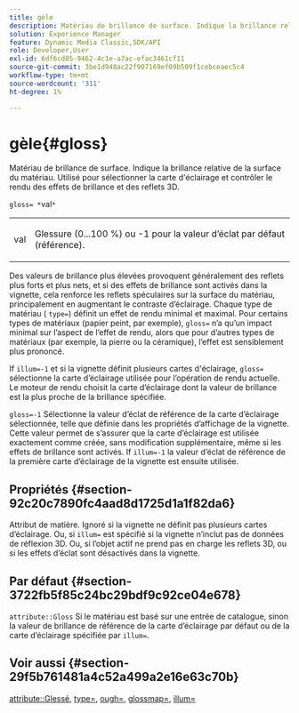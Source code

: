 ```yaml
---
title: gèle
description: Matériau de brillance de surface. Indique la brillance relative de la surface du matériau. Utilisé pour sélectionner la carte d'éclairage et contrôler le rendu des effets de brillance et des reflets 3D.
solution: Experience Manager
feature: Dynamic Media Classic,SDK/API
role: Developer,User
exl-id: 6df6cd05-9462-4c1e-a7ac-efac3461cf11
source-git-commit: 3be1d948ac22f907169ef09b509f1cebceaec5c4
workflow-type: tm+mt
source-wordcount: '311'
ht-degree: 1%

---
```


# gèle{#gloss}

Matériau de brillance de surface. Indique la brillance relative de la surface du matériau. Utilisé pour sélectionner la carte d&#39;éclairage et contrôler le rendu des effets de brillance et des reflets 3D.

`gloss= *`val`*`

<table id="simpletable_82166CA080AD401180404462FB2407D7"> 
 <tr class="strow"> 
  <td class="stentry"> <p><span class="codeph"> <span class="varname"> val</span> </span> </p></td> 
  <td class="stentry"> <p>Glessure (0...100 %) ou -1 pour la valeur d’éclat par défaut (référence). </p></td> 
 </tr> 
</table>

Des valeurs de brillance plus élevées provoquent généralement des reflets plus forts et plus nets, et si des effets de brillance sont activés dans la vignette, cela renforce les reflets spéculaires sur la surface du matériau, principalement en augmentant le contraste d’éclairage. Chaque type de matériau ( `type=`) définit un effet de rendu minimal et maximal. Pour certains types de matériaux (papier peint, par exemple), `gloss=` n’a qu’un impact minimal sur l’aspect de l’effet de rendu, alors que pour d’autres types de matériaux (par exemple, la pierre ou la céramique), l’effet est sensiblement plus prononcé.

If `illum=-1` et si la vignette définit plusieurs cartes d&#39;éclairage, `gloss=` sélectionne la carte d’éclairage utilisée pour l’opération de rendu actuelle. Le moteur de rendu choisit la carte d’éclairage dont la valeur de brillance est la plus proche de la brillance spécifiée.

`gloss=-1` Sélectionne la valeur d’éclat de référence de la carte d’éclairage sélectionnée, telle que définie dans les propriétés d’affichage de la vignette. Cette valeur permet de s’assurer que la carte d’éclairage est utilisée exactement comme créée, sans modification supplémentaire, même si les effets de brillance sont activés. If `illum=-1` la valeur d’éclat de référence de la première carte d’éclairage de la vignette est ensuite utilisée.

## Propriétés {#section-92c20c7890fc4aad8d1725d1a1f82da6}

Attribut de matière. Ignoré si la vignette ne définit pas plusieurs cartes d’éclairage. Ou, si `illum=` est spécifié si la vignette n’inclut pas de données de réflexion 3D. Ou, si l’objet actif ne prend pas en charge les reflets 3D, ou si les effets d’éclat sont désactivés dans la vignette.

## Par défaut {#section-3722fb5f85c24bc29bdf9c92ce04e678}

`attribute::Gloss` Si le matériau est basé sur une entrée de catalogue, sinon la valeur de brillance de référence de la carte d’éclairage par défaut ou de la carte d’éclairage spécifiée par `illum=`.

## Voir aussi {#section-29f5b761481a4c52a499a2e16e63c70b}

[attribute::Glessé](../../../../../ir-api/material-cat/image-rendering-api-ref/c-ir-material-catalog/c-ir-material-data-reference/r-ir-cat-gloss.md#reference-5277f62a67e2408ab94699aa712f1eeb), [type=](../../../../../ir-api/http-protocol/image-rendering-api-ref/c-ir-http-protocol-ref/c-ir-http-protocol-command-reference/r-ir-http-type.md#reference-128c7de89e2d46838019b560f3f84a35), [ough=](../../../../../ir-api/http-protocol/image-rendering-api-ref/c-ir-http-protocol-ref/c-ir-http-protocol-command-reference/r-ir-rough.md#reference-00add846b09f4dc39420bda1ca414180), [glossmap=](../../../../../ir-api/http-protocol/image-rendering-api-ref/c-ir-http-protocol-ref/c-ir-http-protocol-command-reference/r-ir-glossmap.md#reference-99940148ae6a401482b2d03c68530f3a), [illum=](../../../../../ir-api/http-protocol/image-rendering-api-ref/c-ir-http-protocol-ref/c-ir-http-protocol-command-reference/r-ir-http-illum.md#reference-8efe483a30684022bfe711eb73efbee6)
